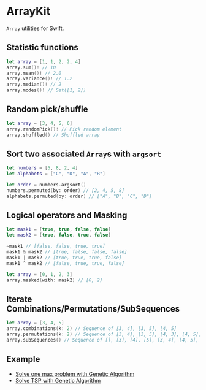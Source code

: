 # ArrayKit

`Array` utilities for Swift.

## Statistic functions
```swift
let array = [1, 1, 2, 2, 4]
array.sum()! // 10
array.mean()! // 2.0
array.variance()! // 1.2
array.median()! // 2
array.modes()! // Set([1, 2])
```

## Random pick/shuffle
```swift
let array = [3, 4, 5, 6]
array.randomPick()! // Pick random element
array.shuffled() // Shuffled array
```

## Sort two associated `Array`s with `argsort`

```swift
let numbers = [5, 8, 2, 4]
let alphabets = ["C", "D", "A", "B"]

let order = numbers.argsort()
numbers.permuted(by: order) // [2, 4, 5, 8]
alphabets.permuted(by: order) // ["A", "B", "C", "D"]
```

## Logical operators and Masking

```swift
let mask1 = [true, true, false, false]
let mask2 = [true, false, true, false]

~mask1 // [false, false, true, true]
mask1 & mask2 // [true, false, false, false]
mask1 | mask2 // [true, true, true, false]
mask1 ^ mask2 // [false, true, true, false]

let array = [0, 1, 2, 3]
array.masked(with: mask2) // [0, 2]
```

## Iterate Combinations/Permutations/SubSequences

```swift
let array = [3, 4, 5]
array.combinations(k: 2) // Sequence of [3, 4], [3, 5], [4, 5]
array.permutations(k: 2) // Sequence of [3, 4], [3, 5], [4, 3], [4, 5], [5, 3], [5, 4]
array.subSequences() // Sequence of [], [3], [4], [5], [3, 4], [4, 5], [3, 4, 5]
```

## Example
- [Solve one max problem with Genetic Algorithm](https://github.com/t-ae/ArrayKit/blob/master/Tests/ArrayKitTests/OneMaxTests.swift)
- [Solve TSP with Genetic Algorithm](https://github.com/t-ae/ArrayKit/blob/master/Tests/ArrayKitTests/TSPTests.swift)
